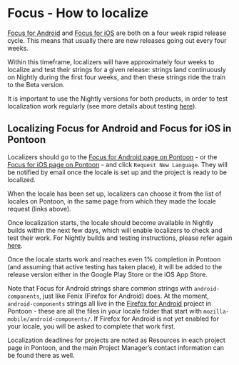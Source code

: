 # Focus - How to localize

[Focus for Android](https://pontoon.mozilla.org/projects/focus-for-android/) and [Focus for iOS](https://pontoon.mozilla.org/projects/focus-for-ios/) are both on a four week rapid release cycle. This means that usually there are new releases going out every four weeks.

Within this timeframe, localizers will have approximately four weeks to localize and test their strings for a given release: strings land continuously on Nightly during the first four weeks, and then these strings ride the train to the Beta version.

It is important to use the Nightly versions for both products, in order to test localization work regularly (see more details about testing [here](testing_focus.md)).

## Localizing Focus for Android and Focus for iOS in Pontoon

Localizers should go to the [Focus for Android page on Pontoon](https://pontoon.mozilla.org/projects/focus-for-android/) - or the [Focus for iOS page on Pontoon](https://pontoon.mozilla.org/projects/focus-for-ios/) - and click `Request New Language`. They will be notified by email once the locale is set up and the project is ready to be localized.

When the locale has been set up, localizers can choose it from the list of locales on Pontoon, in the same page from which they made the locale request (links above).

Once localization starts, the locale should become available in Nightly builds within the next few days, which will enable localizers to check and test their work. For Nightly builds and testing instructions, please refer again [here](testing_focus.md).

Once the locale starts work and reaches even 1% completion in Pontoon (and assuming that active testing has taken place), it will be added to the release version either in the Google Play Store or the iOS App Store.

Note that Focus for Android strings share common strings with `android-components`, just like Fenix (Firefox for Android) does. At the moment, `android-components` strings all live in the [Firefox for Android](https://pontoon.mozilla.org/projects/firefox-for-android/) project in Pontoon - these are all the files in your locale folder that start with `mozilla-mobile/android-components/`. If Firefox for Android is not yet enabled for your locale, you will be asked to complete that work first.

Localization deadlines for projects are noted as Resources in each project page in Pontoon, and the main Project Manager’s contact information can be found there as well.

